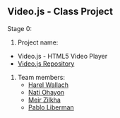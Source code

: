 
## Video.js - Class Project

Stage 0:

1. Project name: 
  - Video.js - HTML5 Video Player
  - [Video.js Repository](https://github.com/videojs/video.js)
1. Team members:
    - [Harel Wallach](https://github.com/harella1)
    - [Nati Ohayon](https://github.com/natiohayun)
    - [Meir Zilkha](https://github.com/mwindowshz)
    - [Pablo Liberman](https://github.com/pabloli)
    

